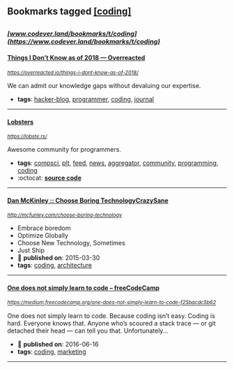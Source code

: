 ## Bookmarks tagged [[coding]](https://www.codever.land/search?q=[coding])

_<sup><sup>[www.codever.land/bookmarks/t/coding](https://www.codever.land/bookmarks/t/coding)</sup></sup>_
---
#### [Things I Don’t Know as of 2018 — Overreacted](https://overreacted.io/things-i-dont-know-as-of-2018/)
_<sup>https://overreacted.io/things-i-dont-know-as-of-2018/</sup>_

We can admit our knowledge gaps without devaluing our expertise.
* **tags**: [hacker-blog](../tagged/hacker-blog.md), [programmer](../tagged/programmer.md), [coding](../tagged/coding.md), [journal](../tagged/journal.md)
---
#### [Lobsters](https://lobste.rs/)
_<sup>https://lobste.rs/</sup>_

Awesome community for programmers.
* **tags**: [compsci](../tagged/compsci.md), [plt](../tagged/plt.md), [feed](../tagged/feed.md), [news](../tagged/news.md), [aggregator](../tagged/aggregator.md), [community](../tagged/community.md), [programming](../tagged/programming.md), [coding](../tagged/coding.md)
* :octocat: **[source code](https://github.com/lobsters/lobsters)**
---
#### [Dan McKinley :: Choose Boring TechnologyCrazySane](http://mcfunley.com/choose-boring-technology)
_<sup>http://mcfunley.com/choose-boring-technology</sup>_

* Embrace boredom
* Optimize Globally
* Choose New Technology, Sometimes
* Just Ship
* :calendar: **published on**: 2015-03-30
* **tags**: [coding](../tagged/coding.md), [architecture](../tagged/architecture.md)
---
#### [One does not simply learn to code – freeCodeCamp](https://medium.freecodecamp.org/one-does-not-simply-learn-to-code-f25bacdc5b62)
_<sup>https://medium.freecodecamp.org/one-does-not-simply-learn-to-code-f25bacdc5b62</sup>_

One does not simply learn to code. Because coding isn’t easy. Coding is hard. Everyone knows that. Anyone who’s scoured a stack trace — or git detached their head — can tell you that. Unfortunately…
* :calendar: **published on**: 2016-06-16
* **tags**: [coding](../tagged/coding.md), [marketing](../tagged/marketing.md)
---
